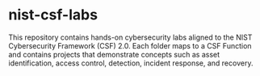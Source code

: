 # nist-csf-labs

This repository contains hands-on cybersecurity labs aligned to the NIST Cybersecurity Framework (CSF) 2.0. Each folder maps to a CSF Function and contains projects that demonstrate concepts such as asset identification, access control, detection, incident response, and recovery.
